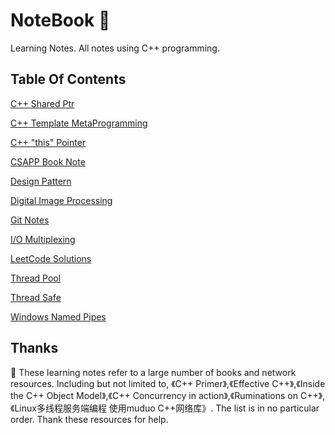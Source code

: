# NoteBook :notebook:

Learning Notes. All notes using C++ programming.

## Table Of Contents

[C++ Shared Ptr](https://github.com/CnLzh/NoteBook/tree/main/CppSharedPtr)

[C++ Template MetaProgramming](https://github.com/CnLzh/NoteBook/tree/main/CppTMPNotes)

[C++ "this" Pointer](https://github.com/CnLzh/NoteBook/tree/main/CppThisPointer)

[CSAPP Book Note](https://github.com/CnLzh/NoteBook/tree/main/CSAPP)

[Design Pattern](https://github.com/CnLzh/NoteBook/tree/main/DesignPattern)

[Digital Image Processing](https://github.com/CnLzh/NoteBook/tree/main/DigitalImageProcessing)

[Git Notes](https://github.com/CnLzh/NoteBook/tree/main/GitNotes)

[I/O Multiplexing](https://github.com/CnLzh/NoteBook/tree/main/IOMultiplexing)

[LeetCode Solutions](https://github.com/CnLzh/NoteBook/tree/main/LeetCodeNotes)

[Thread Pool](https://github.com/CnLzh/NoteBook/tree/main/ThreadPool)

[Thread Safe](https://github.com/CnLzh/NoteBook/tree/main/ThreadSafe)

[Windows Named Pipes](https://github.com/CnLzh/NoteBook/tree/main/WindowsNamedPipes)

## Thanks

:tada: These learning notes refer to a large number of books and network resources. Including but not limited to, 《C++ Primer》,《Effective C++》,《Inside the C++ Object Model》,《C++ Concurrency in action》,《Ruminations on C++》,《Linux多线程服务端编程 使用muduo C++网络库》. The list is in no particular order. Thank these resources for help.